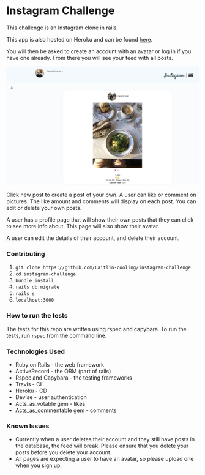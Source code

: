# Instagram Challenge

This challenge is an Instagram clone in rails.

This app is also hosted on Heroku and can be found [here](https://caitlin-instagram-challenge.herokuapp.com/).

You will then be asked to create an account with an avatar or log in if you have one already. From there you will see your feed with all posts.

![Alt text](/app/assets/images/screenshot.png)

Click new post to create a post of your own. A user can like or comment on pictures. The like amount and comments will display on each post. You can edit or delete your own posts.

A user has a profile page that will show their own posts that they can click to see more info about. This page will also show their avatar.

A user can edit the details of their account, and delete their account.

### Contributing
1. `git clone https://github.com/Caitlin-cooling/instagram-challenge`
2. `cd instagram-challenge`
3. `bundle install`
4. `rails db:migrate`
5. `rails s`
6. `localhost:3000`

### How to run the tests
The tests for this repo are written using rspec and capybara. To run the tests, run `rspec` from the command line.

### Technologies Used
- Ruby on Rails - the web framework
- ActiveRecord - the ORM (part of rails)
- Rspec and Capybara - the testing frameworks
- Travis - CI
- Heroku - CD
- Devise - user authentication
- Acts_as_votable gem - likes
- Acts_as_commentable gem - comments

### Known Issues
- Currently when a user deletes their account and they still have posts in the database, the feed will break. Please ensure that you delete your posts before you delete your account.
- All pages are expecting a user to have an avatar, so please upload one when you sign up.
